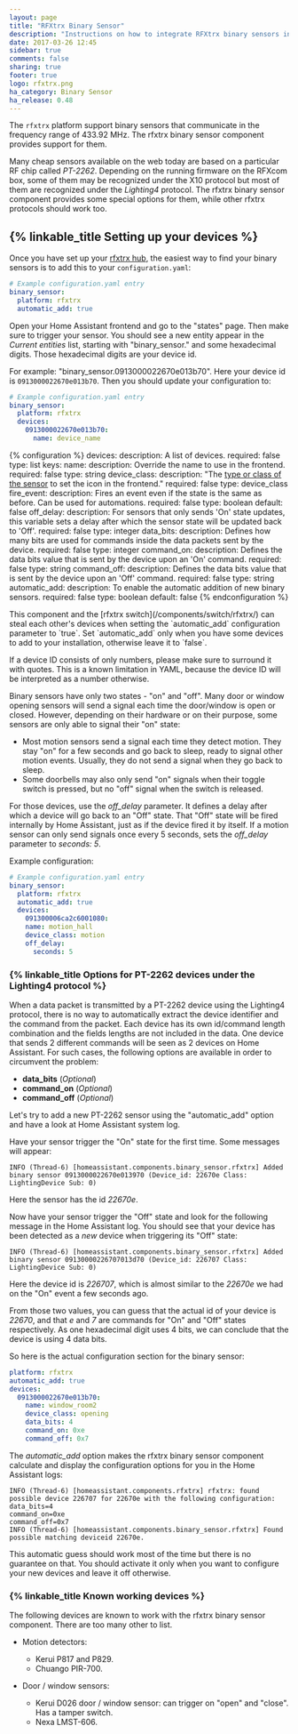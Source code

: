 ```yaml
---
layout: page
title: "RFXtrx Binary Sensor"
description: "Instructions on how to integrate RFXtrx binary sensors into Home Assistant."
date: 2017-03-26 12:45
sidebar: true
comments: false
sharing: true
footer: true
logo: rfxtrx.png
ha_category: Binary Sensor
ha_release: 0.48
---
```


The `rfxtrx` platform support binary sensors that
communicate in the frequency range of 433.92 MHz.
The rfxtrx binary sensor component provides support for them.

Many cheap sensors available on the web today are based on a particular RF chip
called *PT-2262*. Depending on the running firmware on the RFXcom box, some of
them may be recognized under the X10 protocol but most of them are recognized
under the *Lighting4* protocol. The rfxtrx binary sensor component provides
some special options for them, while other rfxtrx protocols should work too.

## {% linkable_title Setting up your devices %}

Once you have set up your [rfxtrx hub](/components/rfxtrx/), the easiest way
to find your binary sensors is to add this to your `configuration.yaml`:

```yaml
# Example configuration.yaml entry
binary_sensor:
  platform: rfxtrx
  automatic_add: true
```

Open your Home Assistant frontend and go to the "states" page.
Then make sure to trigger your sensor. You should see a new entity
appear in the *Current entities* list, starting with "binary_sensor."
and some hexadecimal digits. Those hexadecimal digits are your device id.

For example: "binary_sensor.0913000022670e013b70". Here your device id
is `0913000022670e013b70`. Then you should update your configuration to:

```yaml
# Example configuration.yaml entry
binary_sensor:
  platform: rfxtrx
  devices:
    0913000022670e013b70:
      name: device_name
```

{% configuration %}
devices:
  description: A list of devices.
  required: false
  type: list
  keys:
    name:
      description: Override the name to use in the frontend.
      required: false
      type: string
    device_class:
      description: "The [type or class of the sensor](/components/binary_sensor/) to set the icon in the frontend."
      required: false
      type: device_class
    fire_event:
      description: Fires an event even if the state is the same as before. Can be used for automations.
      required: false
      type: boolean
      default: false
    off_delay:
      description: For sensors that only sends 'On' state updates, this variable sets a delay after which the sensor state will be updated back to 'Off'.
      required: false
      type: integer
    data_bits:
      description: Defines how many bits are used for commands inside the data packets sent by the device.
      required: false
      type: integer
    command_on:
      description: Defines the data bits value that is sent by the device upon an 'On' command.
      required: false
      type: string
    command_off:
      description: Defines the data bits value that is sent by the device upon an 'Off' command.
      required: false
      type: string
automatic_add:
  description: To enable the automatic addition of new binary sensors.
  required: false
  type: boolean
  default: false
{% endconfiguration %}

<p class='note warning'>
This component and the [rfxtrx switch](/components/switch/rfxtrx/) can steal each other's devices when setting the `automatic_add` configuration parameter to `true`.
Set `automatic_add` only when you have some devices to add to your installation, otherwise leave it to `false`.
</p>

<p class='note warning'>
If a device ID consists of only numbers, please make sure to surround it with quotes.
This is a known limitation in YAML, because the device ID will be interpreted as a number otherwise.
</p>

Binary sensors have only two states - "on" and "off". Many door or window
opening sensors will send a signal each time the door/window is open or closed.
However, depending on their hardware or on their purpose,
some sensors are only able to signal their "on" state:

- Most motion sensors send a signal each time they detect motion. They stay "on" for a few seconds and go back to sleep, ready to signal other motion events. Usually, they do not send a signal when they go back to sleep.
- Some doorbells may also only send "on" signals when their toggle switch is pressed, but no "off" signal when the switch is released.

For those devices, use the *off_delay* parameter.
It defines a delay after which a device will go back to an "Off" state.
That "Off" state will be fired internally by Home Assistant, just as if
the device fired it by itself. If a motion sensor can only send signals
once every 5 seconds, sets the *off_delay* parameter to *seconds: 5*.

Example configuration:

```yaml
# Example configuration.yaml entry
binary_sensor:
  platform: rfxtrx
  automatic_add: true
  devices:
    091300006ca2c6001080:
    name: motion_hall
    device_class: motion
    off_delay:
      seconds: 5
```

### {% linkable_title Options for PT-2262 devices under the Lighting4 protocol %}

When a data packet is transmitted by a PT-2262 device using the Lighting4
protocol, there is no way to automatically extract the device identifier and the
command from the packet. Each device has its own id/command length combination
and the fields lengths are not included in the data. One device that sends 2
different commands will be seen as 2 devices on Home Assistant. For such cases,
the following options are available in order to circumvent the problem:

- **data_bits** (*Optional*)
- **command_on** (*Optional*)
- **command_off** (*Optional*)

Let's try to add a new PT-2262 sensor using the "automatic_add"
option and have a look at Home Assistant system log.

Have your sensor trigger the "On" state for the first time.
Some messages will appear:

```text
INFO (Thread-6) [homeassistant.components.binary_sensor.rfxtrx] Added binary sensor 0913000022670e013970 (Device_id: 22670e Class: LightingDevice Sub: 0)
```

Here the sensor has the id *22670e*.

Now have your sensor trigger the "Off" state and look for the following
message in the Home Assistant log. You should see that your device
has been detected as a *new* device when triggering its "Off" state:

```text
INFO (Thread-6) [homeassistant.components.binary_sensor.rfxtrx] Added binary sensor 09130000226707013d70 (Device_id: 226707 Class: LightingDevice Sub: 0)
```

Here the device id is *226707*, which is almost similar to
the *22670e* we had on the "On" event a few seconds ago.

From those two values, you can guess that the actual id of your device is
*22670*, and that *e* and *7* are commands for "On" and "Off" states
respectively. As one hexadecimal digit uses 4 bits,
we can conclude that the device is using 4 data bits.

So here is the actual configuration section for the binary sensor:

```yaml
platform: rfxtrx
automatic_add: true
devices:
  0913000022670e013b70:
    name: window_room2
    device_class: opening
    data_bits: 4
    command_on: 0xe
    command_off: 0x7
```

The *automatic_add* option makes the rfxtrx binary sensor component calculate
and display the configuration options for you in the Home Assistant logs:

```text
INFO (Thread-6) [homeassistant.components.rfxtrx] rfxtrx: found possible device 226707 for 22670e with the following configuration:
data_bits=4
command_on=0xe
command_off=0x7
INFO (Thread-6) [homeassistant.components.binary_sensor.rfxtrx] Found possible matching deviceid 22670e.
```

This automatic guess should work most of the time but there is
no guarantee on that. You should activate it only when you
want to configure your new devices and leave it off otherwise.

### {% linkable_title Known working devices %}

The following devices are known to work with the rfxtrx binary sensor component.
There are too many other to list.

- Motion detectors:
  - Kerui P817 and P829.
  - Chuango PIR-700.

- Door / window sensors:
  - Kerui D026 door / window sensor: can trigger on "open" and "close". Has a tamper switch.
  - Nexa LMST-606.
